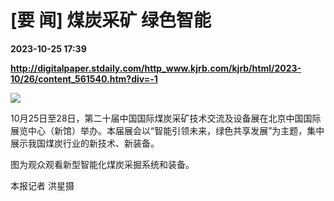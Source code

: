 # [要 闻] 煤炭采矿 绿色智能

**2023-10-25 17:39**

**http://digitalpaper.stdaily.com/http_www.kjrb.com/kjrb/html/2023-10/26/content_561540.htm?div=-1**

![](http://digitalpaper.stdaily.com/http_www.kjrb.com/kjrb/images/2023-10/26/02/3546821_zhangjy_1698249155056_b.jpg)

 10月25日至28日，第二十届中国国际煤炭采矿技术交流及设备展在北京中国国际展览中心（新馆）举办。本届展会以“智能引领未来，绿色共享发展”为主题，集中展示我国煤炭行业的新技术、新装备。

 图为观众观看新型智能化煤炭采掘系统和装备。

 本报记者 洪星摄